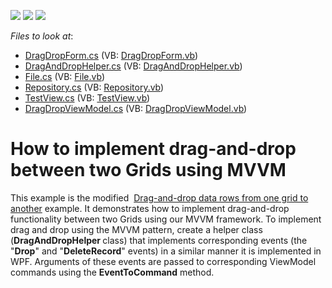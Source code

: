 <!-- default badges list -->
![](https://img.shields.io/endpoint?url=https://codecentral.devexpress.com/api/v1/VersionRange/128614831/15.2.4%2B)
[![](https://img.shields.io/badge/Open_in_DevExpress_Support_Center-FF7200?style=flat-square&logo=DevExpress&logoColor=white)](https://supportcenter.devexpress.com/ticket/details/T338673)
[![](https://img.shields.io/badge/📖_How_to_use_DevExpress_Examples-e9f6fc?style=flat-square)](https://docs.devexpress.com/GeneralInformation/403183)
<!-- default badges end -->
<!-- default file list -->
*Files to look at*:

* [DragDropForm.cs](./CS/DragDropForm.cs) (VB: [DragDropForm.vb](./VB/DragDropForm.vb))
* [DragAndDropHelper.cs](./CS/DragDropHelper/DragAndDropHelper.cs) (VB: [DragAndDropHelper.vb](./VB/DragDropHelper/DragAndDropHelper.vb))
* [File.cs](./CS/Model/File.cs) (VB: [File.vb](./VB/Model/File.vb))
* [Repository.cs](./CS/Model/Repository.cs) (VB: [Repository.vb](./VB/Model/Repository.vb))
* [TestView.cs](./CS/View/TestView.cs) (VB: [TestView.vb](./VB/View/TestView.vb))
* [DragDropViewModel.cs](./CS/ViewModels/DragDropViewModel.cs) (VB: [DragDropViewModel.vb](./VB/ViewModels/DragDropViewModel.vb))
<!-- default file list end -->
# How to implement drag-and-drop between two Grids using MVVM


<p>This example is the modified  <a href="https://www.devexpress.com/Support/Center/p/E694">Drag-and-drop data rows from one grid to another</a> example. It demonstrates how to implement drag-and-drop functionality between two Grids using our MVVM framework. To implement drag and drop using the MVVM pattern, create a helper class (<strong>DragAndDropHelper </strong>class) that implements corresponding events (the "<strong>Drop</strong>" and "<strong>DeleteRecord</strong>" events) in a similar manner it is implemented in WPF. Arguments of these events are passed to corresponding ViewModel commands using the <strong>EventToCommand</strong> method.</p>

<br/>


